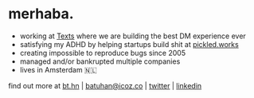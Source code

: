 # merhaba.

* working at [Texts](https://www.texts.com/) where we are building the best DM experience ever
* satisfying my ADHD by helping startups build shit at [pickled.works](https://pickled.works)
* creating impossible to reproduce bugs since 2005
* managed and/or bankrupted multiple companies
* lives in Amsterdam 🇳🇱

find out more at [bt.hn](https://bt.hn/?ref=githubprofile) | [batuhan@icoz.co](mailto:batuhan@icoz.co) | [twitter](https://twitter.com/batuhan) | [linkedin](https://linkedin.com/in/batuhanicoz)

